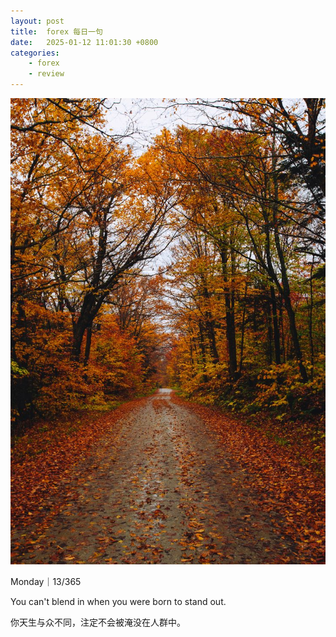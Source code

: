 ```yaml
---
layout: post
title:  forex 每日一句
date:   2025-01-12 11:01:30 +0800
categories: 
    - forex
    - review
---
```


![](/assets/marketing/2025-01-13.jpg)

Monday｜13/365

 You can't blend in when you were born to stand out.

你天生与众不同，注定不会被淹没在人群中。